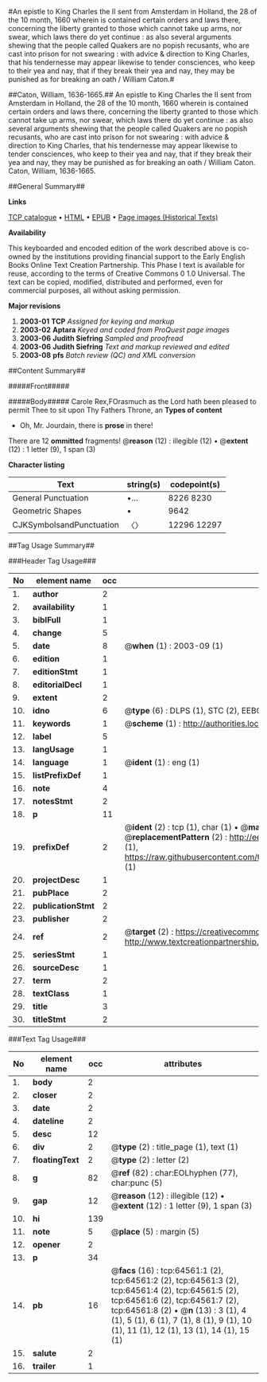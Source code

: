 #An epistle to King Charles the II sent from Amsterdam in Holland, the 28 of the 10 month, 1660 wherein is contained certain orders and laws there, concerning the liberty granted to those which cannot take up arms, nor swear, which laws there do yet continue : as also several arguments shewing that the people called Quakers are no popish recusants, who are cast into prison for not swearing : with advice & direction to King Charles, that his tendernesse may appear likewise to tender consciences, who keep to their yea and nay, that if they break their yea and nay, they may be punished as for breaking an oath / William Caton.#

##Caton, William, 1636-1665.##
An epistle to King Charles the II sent from Amsterdam in Holland, the 28 of the 10 month, 1660 wherein is contained certain orders and laws there, concerning the liberty granted to those which cannot take up arms, nor swear, which laws there do yet continue : as also several arguments shewing that the people called Quakers are no popish recusants, who are cast into prison for not swearing : with advice & direction to King Charles, that his tendernesse may appear likewise to tender consciences, who keep to their yea and nay, that if they break their yea and nay, they may be punished as for breaking an oath / William Caton.
Caton, William, 1636-1665.

##General Summary##

**Links**

[TCP catalogue](http://www.ota.ox.ac.uk/tcp/)  • 
[HTML](http://tei.it.ox.ac.uk/tcp/Texts-HTML/free/A31/A31361.html)  • 
[EPUB](http://tei.it.ox.ac.uk/tcp/Texts-EPUB/free/A31/A31361.epub) • 
[Page images (Historical Texts)](https://data.historicaltexts.jisc.ac.uk/view?pubId=eebo-12622657e&pageId=eebo-12622657e-64561-1)

**Availability**

This keyboarded and encoded edition of the
	       work described above is co-owned by the institutions
	       providing financial support to the Early English Books
	       Online Text Creation Partnership. This Phase I text is
	       available for reuse, according to the terms of Creative
	       Commons 0 1.0 Universal. The text can be copied,
	       modified, distributed and performed, even for
	       commercial purposes, all without asking permission.

**Major revisions**

1. __2003-01__ __TCP__ *Assigned for keying and markup*
1. __2003-02__ __Aptara__ *Keyed and coded from ProQuest page images*
1. __2003-06__ __Judith Siefring__ *Sampled and proofread*
1. __2003-06__ __Judith Siefring__ *Text and markup reviewed and edited*
1. __2003-08__ __pfs__ *Batch review (QC) and XML conversion*

##Content Summary##

#####Front#####

#####Body#####
Carole Rex,FOrasmuch as the Lord hath been pleased to permit
Thee to sit upon Thy Fathers Throne, an
**Types of content**

  * Oh, Mr. Jourdain, there is **prose** in there!

There are 12 **ommitted** fragments! 
 @__reason__ (12) : illegible (12)  •  @__extent__ (12) : 1 letter (9), 1 span (3)

**Character listing**


|Text|string(s)|codepoint(s)|
|---|---|---|
|General Punctuation|•…|8226 8230|
|Geometric Shapes|▪|9642|
|CJKSymbolsandPunctuation|〈〉|12296 12297|

##Tag Usage Summary##

###Header Tag Usage###

|No|element name|occ|attributes|
|---|---|---|---|
|1.|__author__|2||
|2.|__availability__|1||
|3.|__biblFull__|1||
|4.|__change__|5||
|5.|__date__|8| @__when__ (1) : 2003-09 (1)|
|6.|__edition__|1||
|7.|__editionStmt__|1||
|8.|__editorialDecl__|1||
|9.|__extent__|2||
|10.|__idno__|6| @__type__ (6) : DLPS (1), STC (2), EEBO-CITATION (1), OCLC (1), VID (1)|
|11.|__keywords__|1| @__scheme__ (1) : http://authorities.loc.gov/ (1)|
|12.|__label__|5||
|13.|__langUsage__|1||
|14.|__language__|1| @__ident__ (1) : eng (1)|
|15.|__listPrefixDef__|1||
|16.|__note__|4||
|17.|__notesStmt__|2||
|18.|__p__|11||
|19.|__prefixDef__|2| @__ident__ (2) : tcp (1), char (1)  •  @__matchPattern__ (2) : ([0-9\-]+):([0-9IVX]+) (1), (.+) (1)  •  @__replacementPattern__ (2) : http://eebo.chadwyck.com/downloadtiff?vid=$1&page=$2 (1), https://raw.githubusercontent.com/textcreationpartnership/Texts/master/tcpchars.xml#$1 (1)|
|20.|__projectDesc__|1||
|21.|__pubPlace__|2||
|22.|__publicationStmt__|2||
|23.|__publisher__|2||
|24.|__ref__|2| @__target__ (2) : https://creativecommons.org/publicdomain/zero/1.0/ (1), http://www.textcreationpartnership.org/docs/. (1)|
|25.|__seriesStmt__|1||
|26.|__sourceDesc__|1||
|27.|__term__|2||
|28.|__textClass__|1||
|29.|__title__|3||
|30.|__titleStmt__|2||


###Text Tag Usage###

|No|element name|occ|attributes|
|---|---|---|---|
|1.|__body__|2||
|2.|__closer__|2||
|3.|__date__|2||
|4.|__dateline__|2||
|5.|__desc__|12||
|6.|__div__|2| @__type__ (2) : title_page (1), text (1)|
|7.|__floatingText__|2| @__type__ (2) : letter (2)|
|8.|__g__|82| @__ref__ (82) : char:EOLhyphen (77), char:punc (5)|
|9.|__gap__|12| @__reason__ (12) : illegible (12)  •  @__extent__ (12) : 1 letter (9), 1 span (3)|
|10.|__hi__|139||
|11.|__note__|5| @__place__ (5) : margin (5)|
|12.|__opener__|2||
|13.|__p__|34||
|14.|__pb__|16| @__facs__ (16) : tcp:64561:1 (2), tcp:64561:2 (2), tcp:64561:3 (2), tcp:64561:4 (2), tcp:64561:5 (2), tcp:64561:6 (2), tcp:64561:7 (2), tcp:64561:8 (2)  •  @__n__ (13) : 3 (1), 4 (1), 5 (1), 6 (1), 7 (1), 8 (1), 9 (1), 10 (1), 11 (1), 12 (1), 13 (1), 14 (1), 15 (1)|
|15.|__salute__|2||
|16.|__trailer__|1||
